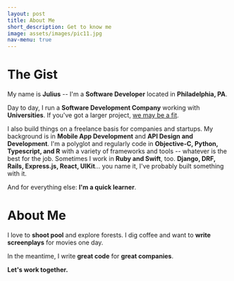 ```yaml
---
layout: post
title: About Me
short_description: Get to know me
image: assets/images/pic11.jpg
nav-menu: true
---
```


# The Gist

My name is **Julius** -- I'm a **Software Developer** located in **Philadelphia, PA**.

Day to day, I run a **Software Development Company** working with **Universities**. If you've got a larger project, [we may be a fit](https://www.codecygnus.com).

I also build things on a freelance basis for companies and startups. My background is in **Mobile App Development** and **API Design and Development**. I'm a polyglot and regularly code in **Objective-C, Python, Typescript, and R** with a variety of frameworks and tools -- whatever is the best for the job. Sometimes I work in **Ruby and Swift**, too. **Django, DRF, Rails, Express.js, React, UIKit**... you name it, I've probably built something with it.

And for everything else: **I'm a quick learner**.

# About Me

I love to **shoot pool** and explore forests. I dig coffee and want to **write screenplays** for movies one day.    

In the meantime, I write **great code** for **great companies**.

**Let's work together.**